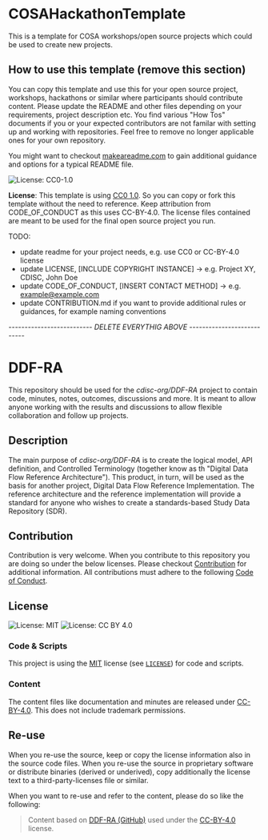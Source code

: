 # COSAHackathonTemplate

This is a template for COSA workshops/open source projects which could be used to create new projects.

## How to use this template (remove this section)

You can copy this template and use this for your open source project, workshops, hackathons or similar where participants should contribute content. Please update the README and other files depending on your requirements, project description etc. You find various "How Tos" documents if you or your expected contributors are not familar with setting up and working with repositories. Feel free to remove no longer applicable ones for your own repository.

You might want to checkout [makeareadme.com](https://www.makeareadme.com) to gain additional guidance and options for a typical README file.

![License: CC0-1.0](https://img.shields.io/badge/License-CC0_1.0-blue.svg)

**License**: This template is using [CC0 1.0](https://creativecommons.org/publicdomain/zero/1.0/). So you can copy or fork this template without the need to reference. Keep attribution from CODE_OF_CONDUCT as this uses CC-BY-4.0. The license files contained are meant to be used for the final open source project you run.

TODO:

* update readme for your project needs, e.g. use CC0 or CC-BY-4.0 license
* update LICENSE, [INCLUDE COPYRIGHT INSTANCE] -> e.g. Project XY, CDISC, John Doe
* update CODE_OF_CONDUCT, [INSERT CONTACT METHOD] -> e.g. <example@example.com>
* update CONTRIBUTION.md if you want to provide additional rules or guidances, for example naming conventions

*-------------------------- DELETE EVERYTHIG ABOVE ---------------------------*


# DDF-RA 

This repository should be used for the *cdisc-org/DDF-RA* project to contain code, minutes, notes, outcomes, discussions and more. It is meant to allow anyone working with the results and discussions to allow flexible collaboration and follow up projects.

## Description

The main purpose of *cdisc-org/DDF-RA* is to create the logical model, API definition, and Controlled Terminology (together know as th "Digital Data Flow Reference Architecture"). This product, in turn, will be used as the basis for another project, Digital Data Flow Reference Implementation. The reference architecture and the reference implementation will provide a standard for anyone who wishes to create a standards-based Study Data Repository (SDR).

## Contribution

Contribution is very welcome. When you contribute to this repository you are doing so under the below licenses. Please checkout [Contribution](CONTRIBUTING.md) for additional information. All contributions must adhere to the following [Code of Conduct](CODE_OF_CONDUCT.md).

## License

![License: MIT](https://img.shields.io/badge/License-MIT-blue.svg) ![License: CC BY 4.0](https://img.shields.io/badge/License-CC_BY_4.0-blue.svg)

### Code & Scripts

This project is using the [MIT](http://www.opensource.org/licenses/MIT "The MIT License | Open Source Initiative") license (see [`LICENSE`](LICENSE)) for code and scripts.

### Content

The content files like documentation and minutes are released under [CC-BY-4.0](https://creativecommons.org/licenses/by/4.0/). This does not include trademark permissions.

## Re-use

When you re-use the source, keep or copy the license information also in the source code files. When you re-use the source in proprietary software or distribute binaries (derived or underived), copy additionally the license text to a third-party-licenses file or similar.

When you want to re-use and refer to the content, please do so like the following:

> Content based on [DDF-RA (GitHub)](https://github.com/cdisc-org/DDF-RA) used under the [CC-BY-4.0](https://creativecommons.org/licenses/by/4.0/) license.




